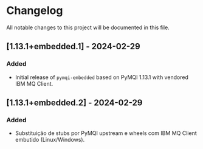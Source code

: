# Changelog

All notable changes to this project will be documented in this file.

## [1.13.1+embedded.1] - 2024-02-29
### Added
- Initial release of `pymqi-embedded` based on PyMQI 1.13.1 with vendored IBM MQ Client.

## [1.13.1+embedded.2] - 2024-02-29
### Added
- Substituição de stubs por PyMQI upstream e wheels com IBM MQ Client embutido (Linux/Windows).
